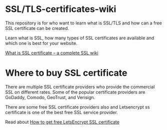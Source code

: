 # SSL/TLS-certificates-wiki
This repository is for who want to learn what is SSL/TLS and how can a free SSL certificate can be created.

Learn what is SSL, how many types of SSL certificates are available and which one is best for your website.

<a href="https://www.successfuler.com/what-is-ssl-certificate-ssl-wiki/">What is SSL certificate – a complete SSL wiki</a>

# Where to buy SSL certificate 

There are multiple SSL certificate providers who provide the commercial SSL on different rates. Some of the popular certificate providers are GoDaddy, Comodo, GeoTrust, and Verisign.

There are some free SSL certificate providers also and Letsencrypt ss certificate is one of the best free SSL service provider.

Read about <a href="https://www.successfuler.com/generate-free-letsencrypt-ssl-certificate">How to get free LetsEncrypt SSL certificate</a>
